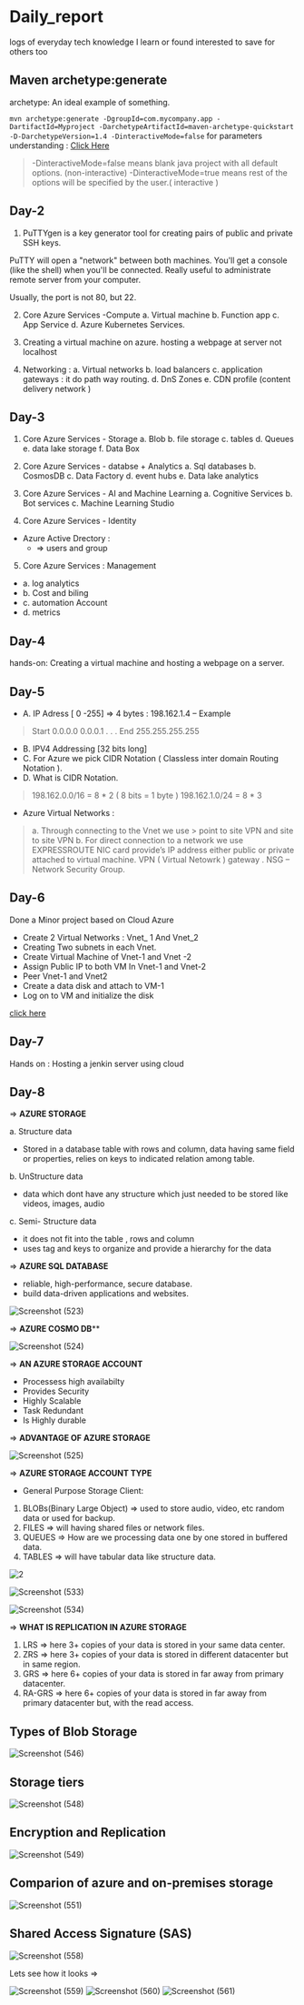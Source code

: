 # Daily_report
logs of everyday tech knowledge I learn or found interested to save for others too

## Maven archetype:generate

archetype: An ideal example of something.

`mvn archetype:generate -DgroupId=com.mycompany.app -DartifactId=Myproject -DarchetypeArtifactId=maven-archetype-quickstart -D-DarchetypeVersion=1.4 -DinteractiveMode=false`
for parameters understanding : [Click Here](https://maven.apache.org/archetype/maven-archetype-plugin/generate-mojo.html)

> -DinteractiveMode=false means  blank java project with all default options. (non-interactive)
> -DinteractiveMode=true means rest of the options will be specified by the user.( interactive )

## Day-2

1. PuTTYgen is a key generator tool for creating pairs of public and private SSH keys.


PuTTY will open a "network" between both machines. You'll get a console (like the shell) when you'll be connected. Really useful to administrate remote server from your computer.

Usually, the port is not 80, but 22.

2. Core Azure Services -Compute 
  a. Virtual machine
  b. Function app
  c. App Service
  d. Azure Kubernetes Services. 
  
 3. Creating a virtual machine on azure.
 hosting a webpage at server not localhost
 4. Networking :
  a. Virtual networks 
  b. load balancers
  c. application gateways : it do path way routing.
  d. DnS Zones
  e. CDN profile (content delivery network )
  
  
  ## Day-3
1. Core Azure Services - Storage
    a. Blob
    b. file storage
    c. tables
    d. Queues
    e. data lake storage
    f. Data Box
    
2. Core Azure Services - databse + Analytics 
  a. Sql databases
  b. CosmosDB
  c. Data Factory
  d. event hubs
  e. Data lake analytics
 
3. Core Azure Services - AI and Machine Learning
  a. Cognitive Services 
  b. Bot services
  c. Machine Learning Studio
  
    
4. Core Azure Services - Identity

  * Azure Active Drectory :
    *   => users and group

5. Core Azure Services : Management

  * a. log analytics
  * b. Cost and biling
  * c. automation  Account  
  * d. metrics


## Day-4
hands-on: Creating a virtual machine and hosting a webpage on a server.

## Day-5


* A.	IP Adress [ 0 -255] =>  4 bytes : 198.162.1.4 – Example
>  Start      0.0.0.0
> 0.0.0.1
> .
> .
> . 
> End	255.255.255.255
* B.	IPV4 Addressing [32 bits long]
* C.	For Azure we  pick CIDR Notation ( Classless inter domain Routing Notation ).
* D.	What is CIDR Notation.
 > 198.162.0.0/16 = 8 * 2 ( 8 bits = 1 byte )
 > 198.162.1.0/24 = 8 * 3

* Azure Virtual Networks :
> a.	Through connecting to the Vnet we use  > point to site VPN and site to site VPN 
> b.	For direct connection to a network we use EXPRESSROUTE
> NIC card provide’s IP address either public or private attached to virtual machine.
> VPN ( Virtual Netowrk ) gateway .
> NSG – Network Security Group.


## Day-6
Done a Minor project based on Cloud Azure

* Create 2 Virtual Networks :  Vnet_ 1   And   Vnet_2 
* Creating Two subnets in each Vnet.
* Create Virtual Machine of Vnet-1 and Vnet -2
* Assign Public IP to both VM In Vnet-1 and Vnet-2
* Peer  Vnet-1 and Vnet2
* Create a data disk and attach to VM-1
* Log on to VM and initialize the disk 

[click here](https://github.com/kushagra67414/Daily_report/blob/main/Minor_Project_Kushagra_Bansal.docx)

## Day-7
Hands on : Hosting a jenkin server using cloud

## Day-8

=> **AZURE STORAGE**

a. Structure data
  * Stored in a database table with rows and column, data having same field or properties, relies on keys to indicated relation among table.
  
b. UnStructure data
  * data which dont have any structure which just needed to be stored like videos, images, audio
  
c. Semi- Structure data
  * it does not fit into the table , rows and column
  * uses tag and keys to organize and provide a hierarchy for the data 

=> **AZURE SQL DATABASE**

* reliable, high-performance, secure database.
* build data-driven applications and websites.

![Screenshot (523)](https://user-images.githubusercontent.com/46487696/98438774-715d4d00-2112-11eb-9c5a-9809e1ed1cc9.png)

=> **AZURE COSMO DB****

![Screenshot (524)](https://user-images.githubusercontent.com/46487696/98438779-7c17e200-2112-11eb-939e-b28adb75c06b.png)


=> **AN AZURE STORAGE ACCOUNT**

* Processess high availabilty
* Provides Security
* Highly Scalable
* Task Redundant
* Is Highly durable

=> **ADVANTAGE OF AZURE STORAGE**

![Screenshot (525)](https://user-images.githubusercontent.com/46487696/98438783-8508b380-2112-11eb-87e3-3c80bdaa0bf1.png)


=> **AZURE STORAGE ACCOUNT TYPE**

* General Purpose Storage Client:

1. BLOBs(Binary Large Object) => used to store audio, video, etc random data or used for backup.
2. FILES => will having shared files or network  files.
3. QUEUES => How are we processing data one by one stored in buffered data.
4. TABLES => will have tabular data like structure data.

![2](https://user-images.githubusercontent.com/46487696/98439150-d9616280-2115-11eb-8d8a-5544d62b3ce1.png)

![Screenshot (533)](https://user-images.githubusercontent.com/46487696/98439202-42e17100-2116-11eb-83a9-f9969c2ca518.png)

![Screenshot (534)](https://user-images.githubusercontent.com/46487696/98439207-4aa11580-2116-11eb-8aaa-f9a418d169cc.png)


=> **WHAT IS REPLICATION IN AZURE STORAGE**

1. LRS => here 3+ copies of your data is stored in your same data center.
2. ZRS => here 3+ copies of your data is stored in different datacenter but in same region.
3. GRS => here 6+ copies of your data is stored in far away from primary datacenter.
4. RA-GRS => here 6+ copies of your data is stored in far away from primary datacenter but, with the read access.


## Types of Blob Storage

![Screenshot (546)](https://user-images.githubusercontent.com/46487696/98483083-ae693280-222b-11eb-9498-9afcc340c083.png)

## Storage tiers

![Screenshot (548)](https://user-images.githubusercontent.com/46487696/98483102-c771e380-222b-11eb-8fd1-e4a7b0a94eae.png)

## Encryption and Replication

![Screenshot (549)](https://user-images.githubusercontent.com/46487696/98483129-f720eb80-222b-11eb-9bb0-1ea40a48b8fd.png)

## Comparion of azure and on-premises storage

![Screenshot (551)](https://user-images.githubusercontent.com/46487696/98483159-1586e700-222c-11eb-97e3-8439f035eac0.png)



## Shared Access Signature (SAS)

![Screenshot (558)](https://user-images.githubusercontent.com/46487696/98579191-47f41b00-22e4-11eb-8e75-d0cf2424539f.png)

Lets see how it looks =>

![Screenshot (559)](https://user-images.githubusercontent.com/46487696/98579419-a620fe00-22e4-11eb-8551-da1d43e52ae8.png)
![Screenshot (560)](https://user-images.githubusercontent.com/46487696/98579421-a7522b00-22e4-11eb-812c-229caa324b7a.png)
![Screenshot (561)](https://user-images.githubusercontent.com/46487696/98579425-a7eac180-22e4-11eb-8532-f2561b6f455d.png)

